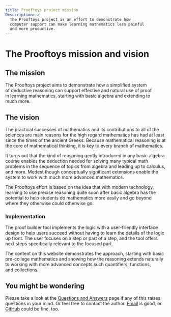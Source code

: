 ```yaml
---
title: Prooftoys project mission
Desccription: >
  The Prooftoys project is an effort to demonstrate how
  computer support can make learning mathematics less painful 
  and more productive.
---
```

<style>
  
  p {
    max-width: 75ch;
    text-wrap: pretty;
  }
  
  li {
    max-width: 72ch;
    text-wrap: pretty;
  }

</style>

# The Prooftoys mission and vision

## The mission

The Prooftoys project aims to demonstrate how a simplified system of
deductive reasoning can support effective and natural use of proof in
learning mathematics, starting with basic algebra and extending to much
more.

## The vision

The practical successes of mathematics and its contributions to all of
the sciences are main reasons for the high regard mathematics has had
at least since the times of the ancient Greeks.  Because mathematical
reasoning is at the core of mathematical thinking, it is key to every
branch of mathematics.

It turns out that the kind of reasoning gently introduced in any basic
algebra course enables the deduction needed for solving many typical
math problems in the sequence of topics from algebra and leading up to
calculus, and more.  Modest though conceptually significant extensions
enable the system to work with much more advanced mathematics.

The Prooftoys effort is based on the idea that with modern technology,
learning to use precise reasoning quite soon after basic algebra has the
potential to help students do mathematics more easily and go beyond
where they otherwise could otherwise go.

### Implementation

The proof builder tool implements the logic with a user-friendly
interface design to help users succeed without having to learn the
details of the logic up front.  The user focuses on a step or part of a
step, and the tool offers next steps specifically relevant to the
focused part.

The content on this website demonstrates the approach, starting with
basic pre-college mathematics and showing how the reasoning extends
naturally to working with more advanced concepts such quantifiers,
functions, and collections.

## You might be wondering

Please take a look at the [Questions and Answers](/faq/) page if any of
this raises questions in your mind.  Or feel free to contact the author.
[Email](mailto:cris@perdues.com) is good, or
[GitHub](https://github.com/crisperdue/prooftoys/issues) could be fine,
too.

<!--

## Background -- the paradigm today

Procedures. Simple problem-solving.

Generally proof only prominent for math majors taking hardcore theory
classes.  Some proof may show up in discrete math, but then not at a
practical level.

There are courses focused on mathematical reasoning, but not widespread.
"Book of Proof", "Introduction to Mathematical Thinking", etc..
These are good, but at best come into play late in the game.

## Background -- computer and Internet resources (emerging paradigm)

Computers and the Internet already offer wonderful resources for
mathematics in many areas: visualization, demonstrations, developing
intuition, ...

Computers also do mathematical reasoning through formal logic.

Textbooks and curricula lag behind.

## Rationale


Logical reasoning is the bedrock of mathematics.  


Today computers can solve typical textbook problems in algebra, trigonometry,
even calculus easily for us.

-->
